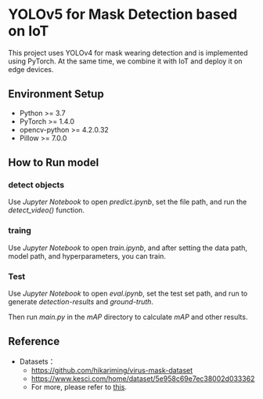 # YOLOv5 for Mask Detection based on IoT

This project uses YOLOv4 for mask wearing detection and is implemented using PyTorch. At the same time, we combine it with IoT and deploy it on edge devices.

## Environment Setup
- Python >= 3.7
- PyTorch >= 1.4.0
- opencv-python >= 4.2.0.32
- Pillow >= 7.0.0

## How to Run model

### detect objects
Use *Jupyter Notebook* to open *predict.ipynb*, set the file path, and run the *detect_video()* function.
### traing
Use *Jupyter Notebook* to open *train.ipynb*, and after setting the data path, model path, and hyperparameters, you can train.

### Test
Use *Jupyter Notebook* to open *eval.ipynb*, set the test set path, and run to generate *detection-results* and *ground-truth*.

Then run *main.py* in the *mAP* directory to calculate *mAP* and other results.

## Reference
- Datasets：
  - https://github.com/hikariming/virus-mask-dataset
  - https://www.kesci.com/home/dataset/5e958c69e7ec38002d033362
  - For more, please refer to [this](https://github.com/CH-YellowOrange/YOLOv5-for-Object-Tracking-based-on-IoT/blob/-main/More%20Information.pdf).


